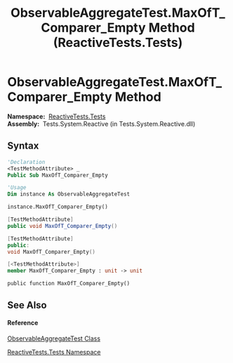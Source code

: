 ﻿---
title: ObservableAggregateTest.MaxOfT_Comparer_Empty Method  (ReactiveTests.Tests)
TOCTitle: MaxOfT_Comparer_Empty Method
ms:assetid: M:ReactiveTests.Tests.ObservableAggregateTest.MaxOfT_Comparer_Empty
ms:mtpsurl: https://msdn.microsoft.com/en-us/library/reactivetests.tests.observableaggregatetest.maxoft_comparer_empty(v=VS.103)
ms:contentKeyID: 36619678
ms.date: 06/28/2011
mtps_version: v=VS.103
f1_keywords:
- ReactiveTests.Tests.ObservableAggregateTest.MaxOfT_Comparer_Empty
dev_langs:
- CSharp
- JScript
- VB
- FSharp
- c++
---

# ObservableAggregateTest.MaxOfT\_Comparer\_Empty Method

**Namespace:**  [ReactiveTests.Tests](hh289046\(v=vs.103\).md)  
**Assembly:**  Tests.System.Reactive (in Tests.System.Reactive.dll)

## Syntax

``` vb
'Declaration
<TestMethodAttribute> _
Public Sub MaxOfT_Comparer_Empty
```

``` vb
'Usage
Dim instance As ObservableAggregateTest

instance.MaxOfT_Comparer_Empty()
```

``` csharp
[TestMethodAttribute]
public void MaxOfT_Comparer_Empty()
```

``` c++
[TestMethodAttribute]
public:
void MaxOfT_Comparer_Empty()
```

``` fsharp
[<TestMethodAttribute>]
member MaxOfT_Comparer_Empty : unit -> unit 
```

``` jscript
public function MaxOfT_Comparer_Empty()
```

## See Also

#### Reference

[ObservableAggregateTest Class](hh314823\(v=vs.103\).md)

[ReactiveTests.Tests Namespace](hh289046\(v=vs.103\).md)

